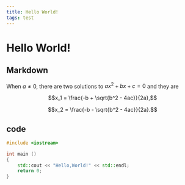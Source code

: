 ```yaml
---
title: Hello World!
tags: test
---
```

# Hello World!
## Markdown
When $a \ne 0$, there are two solutions to $ax^2 + bx + c = 0$ and they are

$$x_1 = \frac{-b + \sqrt{b^2 - 4ac}}{2a},$$

$$x_2 = \frac{-b - \sqrt{b^2 - 4ac}}{2a}.$$

## code
```cpp
#include <iostream>

int main ()
{
    std::cout << "Hello,World!" << std::endl;
    return 0;
}
```
